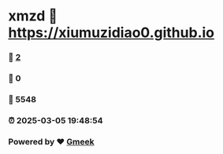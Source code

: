 # xmzd :link: https://xiumuzidiao0.github.io 
### :page_facing_up: [2](https://xiumuzidiao0.github.io/tag.html) 
### :speech_balloon: 0 
### :hibiscus: 5548 
### :alarm_clock: 2025-03-05 19:48:54 
### Powered by :heart: [Gmeek](https://github.com/Meekdai/Gmeek)
